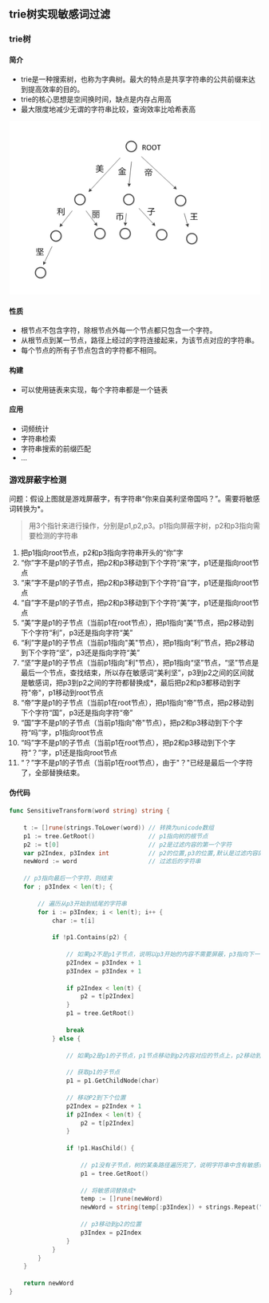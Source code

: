 ## trie树实现敏感词过滤

### trie树

#### 简介

- trie是一种搜索树，也称为字典树。最大的特点是共享字符串的公共前缀来达到提高效率的目的。
- trie的核心思想是空间换时间，缺点是内存占用高
- 最大限度地减少无谓的字符串比较，查询效率比哈希表高
  
![Trie树](../../../img/trie.jpg)
   
#### 性质

- 根节点不包含字符，除根节点外每一个节点都只包含一个字符。
- 从根节点到某一节点，路径上经过的字符连接起来，为该节点对应的字符串。
- 每个节点的所有子节点包含的字符都不相同。

#### 构建

- 可以使用链表来实现，每个字符串都是一个链表

#### 应用

- 词频统计
- 字符串检索
- 字符串搜索的前缀匹配
- ...

### 游戏屏蔽字检测

问题：假设上图就是游戏屏蔽字，有字符串“你来自美利坚帝国吗？”。需要将敏感词转换为*。

> 用3个指针来进行操作，分别是p1,p2,p3。p1指向屏蔽字树，p2和p3指向需要检测的字符串

1. 把p1指向root节点，p2和p3指向字符串开头的“你”字
2. “你”字不是p1的子节点，把p2和p3移动到下个字符“来”字，p1还是指向root节点
3. “来”字不是p1的子节点，把p2和p3移动到下个字符“自”字，p1还是指向root节点
4. “自”字不是p1的子节点，把p2和p3移动到下个字符“美”字，p1还是指向root节点
5. “美”字是p1的子节点（当前p1在root节点），把p1指向“美”节点，把p2移动到下个字符“利”，p3还是指向字符“美”
6. “利”字是p1的子节点（当前p1指向"美"节点），把p1指向“利”节点，把p2移动到下个字符“坚”，p3还是指向字符“美”
7. “坚”字是p1的子节点（当前p1指向"利"节点），把p1指向“坚”节点，“坚”节点是最后一个节点，查找结束，所以存在敏感词“美利坚”，p3到p2之间的区间就是敏感词，把p3到p2之间的字符都替换成*，最后把p2和p3都移动到字符"帝"，p1移动到root节点
8. “帝”字是p1的子节点（当前p1在root节点），把p1指向“帝”节点，把p2移动到下个字符“国”，p3还是指向字符“帝”
9. “国”字不是p1的子节点（当前p1指向"帝"节点），把p2和p3移动到下个字符“吗”字，p1指向root节点
10. “吗”字不是p1的子节点（当前p1在root节点），把p2和p3移动到下个字符“？”字，p1还是指向root节点
11. “？”字不是p1的子节点（当前p1在root节点），由于"？"已经是最后一个字符了，全部替换结束。

#### 伪代码

```go
func SensitiveTransform(word string) string {

	t := []rune(strings.ToLower(word)) // 转换为unicode数组
	p1 := tree.GetRoot()               // p1指向树的根节点
	p2 := t[0]                         // p2是过滤内容的第一个字符
	var p2Index, p3Index int           // p2的位置,p3的位置,默认是过滤内容的第一个字符的位置
	newWord := word                    // 过滤后的字符串

	// p3指向最后一个字符，则结束
	for ; p3Index < len(t); {

		// 遍历从p3开始到结尾的字符串
		for i := p3Index; i < len(t); i++ {
			char := t[i]

			if !p1.Contains(p2) {

				// 如果p2不是p1子节点，说明以p3开始的内容不需要屏蔽，p3指向下一个位置，p2指向p3，并将p1重置到root节点，终止循环
				p2Index = p3Index + 1
				p3Index = p3Index + 1

				if p2Index < len(t) {
					p2 = t[p2Index]
				}
				p1 = tree.GetRoot()

				break
			} else {

				// 如果p2是p1的子节点，p1节点移动到p2内容对应的节点上，p2移动到下个位置

				// 获取p1的子节点
				p1 = p1.GetChildNode(char)

				// 移动P2到下个位置
				p2Index = p2Index + 1
				if p2Index < len(t) {
					p2 = t[p2Index]
				}

				if !p1.HasChild() {

					// p1没有子节点，树的某条路径遍历完了，说明字符串中含有敏感词
					p1 = tree.GetRoot()

					// 将敏感词替换成*
					temp := []rune(newWord)
					newWord = string(temp[:p3Index]) + strings.Repeat("*", p2Index-p3Index) + string(temp[p2Index:])

					// p3移动到p2的位置
					p3Index = p2Index
				}
			}
		}
	}

	return newWord
}
```